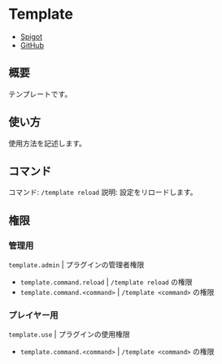 # Template

- [Spigot](https://www.spigotmc.org/resources/template.0/)
- [GitHub](https://github.com/morinoparty/Template)

## 概要

テンプレートです。

## 使い方

使用方法を記述します。

## コマンド

コマンド: `/template reload`
説明: 設定をリロードします。

## 権限

### 管理用

`template.admin` | プラグインの管理者権限

- `template.command.reload` | `/template reload` の権限
- `template.command.<command>` | `/template <command>` の権限

### プレイヤー用

`template.use` | プラグインの使用権限

- `template.command.<command>` | `/template <command>` の権限
